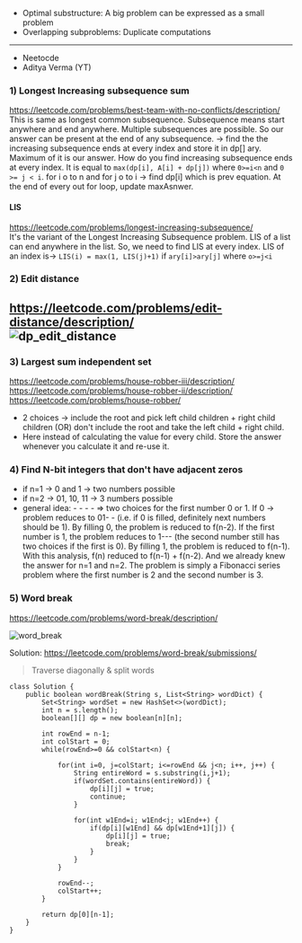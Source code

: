 * Optimal substructure: A big problem can be expressed as a small problem
* Overlapping subproblems: Duplicate computations
---
- Neetocde
- Aditya Verma (YT)
  

### 1) Longest Increasing subsequence sum
https://leetcode.com/problems/best-team-with-no-conflicts/description/ <br>
This is same as longest common subsequence. Subsequence means start anywhere and end anywhere. Multiple subsequences are possible. So our answer can be present at the end of any subsequence. -> find the the increasing subsequence ends at every index and store it in dp[] ary. Maximum of it is our answer. How do you find increasing subsequence ends at every index. It is equal to `max(dp[i], A[i] + dp[j])` where `0>=i<n` and `0 >= j < i`. for i o to n and for j o to i -> find dp[i] which is prev equation. At the end of every out for loop, update maxAsnwer. <br>
#### LIS  
https://leetcode.com/problems/longest-increasing-subsequence/ <br>
It's the variant of the Longest Increasing Subsequence problem. LIS of a list can end anywhere in the list. So, we need to find LIS at every index. LIS of an index is-> `LIS(i) = max(1, LIS(j)+1)` if `ary[i]>ary[j]` where `o>=j<i` <br>

### 2) Edit distance
https://leetcode.com/problems/edit-distance/description/ <br>
![dp_edit_distance](https://github.com/phani653/fresh-water/assets/25875160/e781889b-dfb7-49cc-b33c-169dc99465df)
---

### 3) Largest sum independent set <br>
https://leetcode.com/problems/house-robber-iii/description/ <br>
https://leetcode.com/problems/house-robber-ii/description/ <br>
https://leetcode.com/problems/house-robber/ <br>
* 2 choices -> include the root and pick left child children + right child children (OR) don't include the root and take the left child + right child. <br>
* Here instead of calculating the value for every child. Store the answer whenever you calculate it and re-use it.


### 4) Find N-bit integers that don't have adjacent zeros
* if n=1 -> 0 and 1 -> two numbers possible <br>
* if n=2 -> 01, 10, 11 -> 3 numbers possible <br>
* general idea: - - - - => two choices for the first number 0 or 1. If 0 -> problem reduces to 01- - (i.e. if 0 is filled, definitely next numbers should be 1). By filling 0, the problem is reduced to f(n-2). If the first number is 1, the problem reduces to 1--- (the second number still has two choices if the first is 0). By filling 1, the problem is reduced to f(n-1). With this analysis, f(n) reduced to f(n-1) + f(n-2). And we already knew the answer for n=1 and n=2. The problem is simply a Fibonacci series problem where the first number is 2 and the second number is 3.

### 5) Word break
https://leetcode.com/problems/word-break/description/ <br>

![word_break](https://github.com/phani653/fresh-water/assets/25875160/39906796-bd5a-41a5-b4cd-6033372dae52)

Solution: https://leetcode.com/problems/word-break/submissions/
>Traverse diagonally & split words

```
class Solution {
    public boolean wordBreak(String s, List<String> wordDict) {
        Set<String> wordSet = new HashSet<>(wordDict);
        int n = s.length();
        boolean[][] dp = new boolean[n][n];

        int rowEnd = n-1;
        int colStart = 0;
        while(rowEnd>=0 && colStart<n) {
            
            for(int i=0, j=colStart; i<=rowEnd && j<n; i++, j++) {
                String entireWord = s.substring(i,j+1);
                if(wordSet.contains(entireWord)) {
                    dp[i][j] = true;
                    continue;
                }

                for(int w1End=i; w1End<j; w1End++) {
                    if(dp[i][w1End] && dp[w1End+1][j]) {
                        dp[i][j] = true;
                        break;
                    }
                }
            }

            rowEnd--;
            colStart++;
        }

        return dp[0][n-1];
    }
}
```
